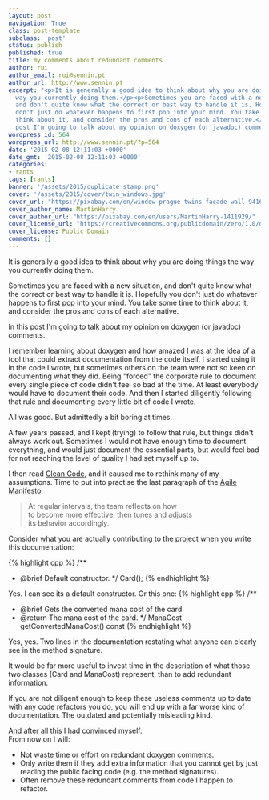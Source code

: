```yaml
---
layout: post
navigation: True
class: post-template
subclass: 'post'
status: publish
published: true
title: my comments about redundant comments
author: rui
author_email: rui@sennin.pt
author_url: http://www.sennin.pt
excerpt: "<p>It is generally a good idea to think about why you are doing things the
  way you currently doing them.</p><p>Sometimes you are faced with a new situation,
  and don't quite know what the correct or best way to handle it is. Hopefully you
  don't just do whatever happens to first pop into your mind. You take some time to
  think about it, and consider the pros and cons of each alternative.</p><p>In this
  post I'm going to talk about my opinion on doxygen (or javadoc) comments.</p>"
wordpress_id: 564
wordpress_url: http://www.sennin.pt/?p=564
date: '2015-02-08 12:11:03 +0000'
date_gmt: '2015-02-08 12:11:03 +0000'
categories:
- rants
tags: [rants]
banner: '/assets/2015/duplicate_stamp.png'
cover: '/assets/2015/cover/twin_windows.jpg'
cover_url: "https://pixabay.com/en/window-prague-twins-facade-wall-941625/"
cover_author_name: MartinHarry
cover_author_url: "https://pixabay.com/en/users/MartinHarry-1411929/"
cover_license_url: "https://creativecommons.org/publicdomain/zero/1.0/deed.en"
cover_license: Public Domain
comments: []
---
```

<p>It is generally a good idea to think about why you are doing things the way you currently doing them.</p>
<p>Sometimes you are faced with a new situation, and don't quite know what the correct or best way to handle it is. Hopefully you don't just do whatever happens to first pop into your mind. You take some time to think about it, and consider the pros and cons of each alternative.</p>
<p>In this post I'm going to talk about my opinion on doxygen (or javadoc) comments.<a id="more"></a><a id="more-564"></a></p>
<p>I remember learning about doxygen and how amazed I was at the idea of a tool that could extract documentation from the code itself. I started using it in the code I wrote, but sometimes others on the team were not so keen on documenting what they did. Being "forced" the corporate rule to document every single piece of code didn't feel so bad at the time. At least everybody would have to document their code. And then I started diligently following that rule and documenting every little bit of code I wrote.</p>
<p>All was good. But admittedly a bit boring at times.</p>
<p>A few years passed, and I kept (trying) to follow that rule, but things didn't always work out. Sometimes I would not have enough time to document everything, and would just document the essential parts, but would feel bad for not reaching the level of quality I had set myself up to.</p>
<p>I then read <a href="https://sites.google.com/site/unclebobconsultingllc/books">Clean Code</a>, and it caused me to rethink many of my assumptions. Time to put into practise the last paragraph of the <a href="http://agilemanifesto.org/principles.html">Agile Manifesto</a>:</p>
<blockquote>At regular intervals, the team reflects on how<br />
to become more effective, then tunes and adjusts<br />
its behavior accordingly.</blockquote>
<p>Consider what you are actually contributing to the project when you write this documentation:</p>

{% highlight cpp %}
/**
  * @brief Default constructor.
  */
Card();
{% endhighlight %}

Yes. I can see its a default constructor.
Or this one:
{% highlight cpp %}
/**
  * @brief Gets the converted mana cost of the card.
  * @return The mana cost of the card.
  */
ManaCost getConvertedManaCost() const
{% endhighlight %}

Yes, yes. Two lines in the documentation restating what anyone can clearly see in the method signature.
<p>It would be far more useful to invest time in the description of what those two classes (Card and ManaCost) represent, than to add redundant information.</p>
<p>If you are not&nbsp;diligent enough to keep these useless comments up to date with any code refactors you do, you will end up with a far worse kind of documentation. The outdated and potentially misleading kind.</p>
<p>And after all this I had convinced myself.<br />
From now on I will:</p>
<ul>
<li>Not waste time or effort on redundant doxygen comments.</li>
<li>Only write them if they add extra information that you cannot get by just reading the public facing code (e.g. the method signatures).</li>
<li>Often remove these redundant comments from code I happen to refactor.</li><br />
</ul>
